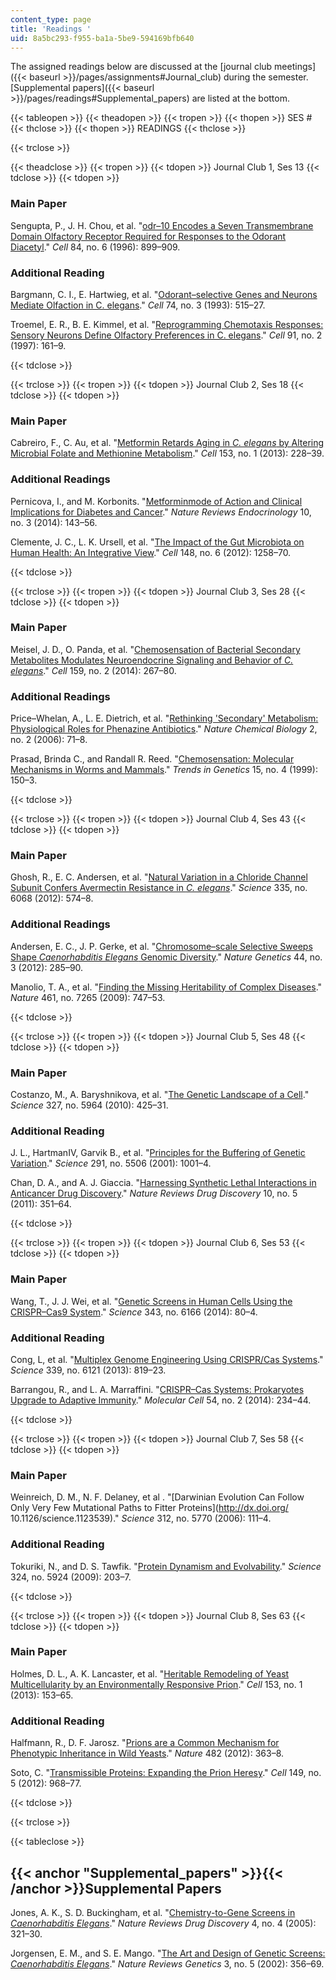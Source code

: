 ```yaml
---
content_type: page
title: 'Readings '
uid: 8a5bc293-f955-ba1a-5be9-594169bfb640
---
```


The assigned readings below are discussed at the [journal club meetings]({{< baseurl >}}/pages/assignments#Journal_club) during the semester. [Supplemental papers]({{< baseurl >}}/pages/readings#Supplemental_papers) are listed at the bottom.

{{< tableopen >}}
{{< theadopen >}}
{{< tropen >}}
{{< thopen >}}
SES #
{{< thclose >}}
{{< thopen >}}
READINGS
{{< thclose >}}

{{< trclose >}}

{{< theadclose >}}
{{< tropen >}}
{{< tdopen >}}
Journal Club 1, Ses 13
{{< tdclose >}}
{{< tdopen >}}


### Main Paper

Sengupta, P., J. H. Chou, et al. "[odr–10 Encodes a Seven Transmembrane Domain Olfactory Receptor Required for Responses to the Odorant Diacetyl](http://dx.doi.org/10.1016/S0092-8674(00)81068-5)." _Cell_ 84, no. 6 (1996): 899–909.

### Additional Reading

Bargmann, C. I., E. Hartwieg, et al. "[Odorant–selective Genes and Neurons Mediate Olfaction in C. elegans](https://dx.doi.org/10.1016/0092-8674(93)80053-H)." _Cell_ 74, no. 3 (1993): 515–27.

Troemel, E. R., B. E. Kimmel, et al. "[Reprogramming Chemotaxis Responses: Sensory Neurons Define Olfactory Preferences in C. elegans](http://dx.doi.org/10.1016/S0092-8674(00)80399-2)." _Cell_ 91, no. 2 (1997): 161–9.


{{< tdclose >}}

{{< trclose >}}
{{< tropen >}}
{{< tdopen >}}
Journal Club 2, Ses 18
{{< tdclose >}}
{{< tdopen >}}


### Main Paper

Cabreiro, F., C. Au, et al. "[Metformin Retards Aging in _C. elegans_ by Altering Microbial Folate and Methionine Metabolism](http://dx.doi.org/10.1016/j.cell.2013.02.035)." _Cell_ 153, no. 1 (2013): 228–39.

### Additional Readings

Pernicova, I., and M. Korbonits. "[Metforminmode of Action and Clinical Implications for Diabetes and Cancer](http://dx.doi.org/10.1038/nrendo.2013.256)." _Nature Reviews Endocrinology_ 10, no. 3 (2014): 143–56.

Clemente, J. C., L. K. Ursell, et al. "[The Impact of the Gut Microbiota on Human Health: An Integrative View](http://dx.doi.org/10.1016/j.cell.2012.01.035)." _Cell_ 148, no. 6 (2012): 1258–70.


{{< tdclose >}}

{{< trclose >}}
{{< tropen >}}
{{< tdopen >}}
Journal Club 3, Ses 28
{{< tdclose >}}
{{< tdopen >}}


### Main Paper

Meisel, J. D., O. Panda, et al. "[Chemosensation of Bacterial Secondary Metabolites Modulates Neuroendocrine Signaling and Behavior of _C. elegans_](http://dx.doi.org/10.1016/j.cell.2014.09.011)." _Cell_ 159, no. 2 (2014): 267–80.

### Additional Readings

Price–Whelan, A., L. E. Dietrich, et al. "[Rethinking 'Secondary' Metabolism: Physiological Roles for Phenazine Antibiotics](http://dx.doi.org/10.1038/nchembio764)." _Nature Chemical Biology_ 2, no. 2 (2006): 71–8.

Prasad, Brinda C., and Randall R. Reed. "[Chemosensation: Molecular Mechanisms in Worms and Mammals](http://dx.doi.org/10.1016/S0168-9525(99)01695-9)." _Trends in Genetics_ 15, no. 4 (1999): 150–3.


{{< tdclose >}}

{{< trclose >}}
{{< tropen >}}
{{< tdopen >}}
Journal Club 4, Ses 43
{{< tdclose >}}
{{< tdopen >}}


### Main Paper

Ghosh, R., E. C. Andersen, et al. "[Natural Variation in a Chloride Channel Subunit Confers Avermectin Resistance in _C. elegans_](http://dx.doi.org/10.1126/science.1214318)." _Science_ 335, no. 6068 (2012): 574–8.

### Additional Readings

Andersen, E. C., J. P. Gerke, et al. "[Chromosome–scale Selective Sweeps Shape _Caenorhabditis Elegans_ Genomic Diversity](http://dx.doi.org/10.1038/ng.1050)." _Nature Genetics_ 44, no. 3 (2012): 285–90.

Manolio, T. A., et al. "[Finding the Missing Heritability of Complex Diseases](http://dx.doi.org/10.1038/nature08494)." _Nature_ 461, no. 7265 (2009): 747–53.


{{< tdclose >}}

{{< trclose >}}
{{< tropen >}}
{{< tdopen >}}
Journal Club 5, Ses 48
{{< tdclose >}}
{{< tdopen >}}


### Main Paper

Costanzo, M., A. Baryshnikova, et al. "[The Genetic Landscape of a Cell](http://dx.doi.org/10.1126/science.1180823)." _Science_ 327, no. 5964 (2010): 425–31.

### Additional Reading

J. L., HartmanIV, Garvik B., et al. "[Principles for the Buffering of Genetic Variation](http://www.sciencemag.org/content/291/5506/1001.long)." _Science_ 291, no. 5506 (2001): 1001–4.

Chan, D. A., and A. J. Giaccia. "[Harnessing Synthetic Lethal Interactions in Anticancer Drug Discovery](http://dx.doi.org/10.1038/nrd3374)." _Nature Reviews Drug Discovery_ 10, no. 5 (2011): 351–64.


{{< tdclose >}}

{{< trclose >}}
{{< tropen >}}
{{< tdopen >}}
Journal Club 6, Ses 53
{{< tdclose >}}
{{< tdopen >}}


### Main Paper

Wang, T., J. J. Wei, et al. "[Genetic Screens in Human Cells Using the CRISPR–Cas9 System](http://dx.doi.org/10.1126/science.1246981)." _Science_ 343, no. 6166 (2014): 80–4.

### Additional Reading

Cong, L, et al. "[Multiplex Genome Engineering Using CRISPR/Cas Systems](http://dx.doi.org/10.1126/science.1231143)." _Science_ 339, no. 6121 (2013): 819–23.

Barrangou, R., and L. A. Marraffini. "[CRISPR–Cas Systems: Prokaryotes Upgrade to Adaptive Immunity](http://dx.doi.org/10.1016/j.molcel.2014.03.011)." _Molecular Cell_ 54, no. 2 (2014): 234–44.


{{< tdclose >}}

{{< trclose >}}
{{< tropen >}}
{{< tdopen >}}
Journal Club 7, Ses 58
{{< tdclose >}}
{{< tdopen >}}


### Main Paper

Weinreich, D. M., N. F. Delaney, et al . "[Darwinian Evolution Can Follow Only Very Few Mutational Paths to Fitter Proteins](http://dx.doi.org/ 10.1126/science.1123539)." _Science_ 312, no. 5770 (2006): 111–4.

### Additional Reading

Tokuriki, N., and D. S. Tawfik. "[Protein Dynamism and Evolvability](http://dx.doi.org/10.1126/science.1169375)." _Science_ 324, no. 5924 (2009): 203–7.


{{< tdclose >}}

{{< trclose >}}
{{< tropen >}}
{{< tdopen >}}
Journal Club 8, Ses 63
{{< tdclose >}}
{{< tdopen >}}


### Main Paper

Holmes, D. L., A. K. Lancaster, et al. "[Heritable Remodeling of Yeast Multicellularity by an Environmentally Responsive Prion](http://dx.doi.org/10.1016/j.cell.2013.02.026)." _Cell_ 153, no. 1 (2013): 153–65.

### Additional Reading

Halfmann, R., D. F. Jarosz. "[Prions are a Common Mechanism for Phenotypic Inheritance in Wild Yeasts](http://dx.doi.org/10.1038/nature10875)." _Nature_ 482 (2012): 363–8.

Soto, C. "[Transmissible Proteins: Expanding the Prion Heresy](http://dx.doi.org/10.1016/j.cell.2012.05.007)." _Cell_ 149, no. 5 (2012): 968–77.


{{< tdclose >}}

{{< trclose >}}

{{< tableclose >}}

{{< anchor "Supplemental_papers" >}}{{< /anchor >}}Supplemental Papers
----------------------------------------------------------------------

Jones, A. K., S. D. Buckingham, et al. "[Chemistry-to-Gene Screens in _Caenorhabditis Elegans_](http://dx.doi.org/10.1038/nrd1692)." _Nature Reviews Drug Discovery_ 4, no. 4 (2005): 321–30.

Jorgensen, E. M., and S. E. Mango. "[The Art and Design of Genetic Screens: _Caenorhabditis Elegans_](http://dx.doi.org/10.1038/nrg794)." _Nature Reviews Genetics_ 3, no. 5 (2002): 356–69.